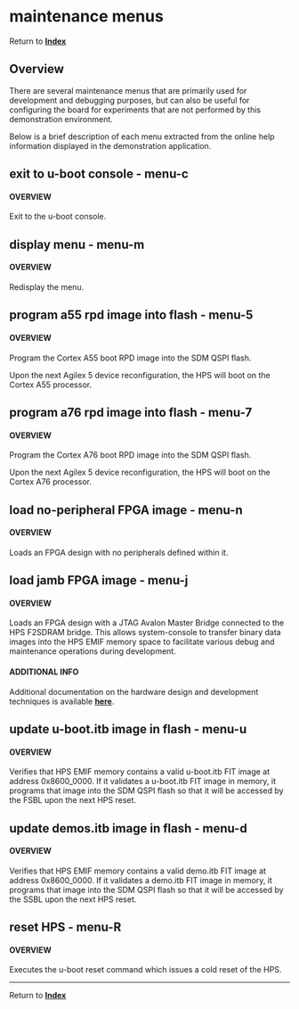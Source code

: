 # maintenance menus
<!-- SPDX-FileCopyrightText: Copyright (C) 2024 Intel Corporation -->
<!-- SPDX-License-Identifier: MIT-0 -->

Return to [**Index**](01_index.md)

## Overview

There are several maintenance menus that are primarily used for development and debugging purposes, but can also be useful for configuring the board for experiments that are not performed by this demonstration environment.

Below is a brief description of each menu extracted from the online help information displayed in the demonstration application.

## exit to u-boot console - menu-c

#### OVERVIEW

Exit to the u-boot console.

## display menu - menu-m

#### OVERVIEW

Redisplay the menu.

## program a55 rpd image into flash - menu-5

#### OVERVIEW

Program the Cortex A55 boot RPD image into the SDM QSPI flash.

Upon the next Agilex 5 device reconfiguration, the HPS will boot on the Cortex A55 processor.

## program a76 rpd image into flash - menu-7

#### OVERVIEW

Program the Cortex A76 boot RPD image into the SDM QSPI flash.

Upon the next Agilex 5 device reconfiguration, the HPS will boot on the Cortex A76 processor.

## load no-peripheral FPGA image - menu-n

#### OVERVIEW

Loads an FPGA design with no peripherals defined within it.

## load jamb FPGA image - menu-j

#### OVERVIEW

Loads an FPGA design with a JTAG Avalon Master Bridge connected to the HPS F2SDRAM bridge.  This allows system-console to transfer binary data images into the HPS EMIF memory space to facilitate various debug and maintenance operations during development.

#### ADDITIONAL INFO

Additional documentation on the hardware design and development techniques is available [**here**](14_menu_j_hw_hps_jamb.md).

## update u-boot.itb image in flash - menu-u

#### OVERVIEW

Verifies that HPS EMIF memory contains a valid u-boot.itb FIT image at address 0x8600_0000.  If it validates a u-boot.itb FIT image in memory, it programs that image into the SDM QSPI flash so that it will be accessed by the FSBL upon the next HPS reset.

## update demos.itb image in flash - menu-d

#### OVERVIEW

Verifies that HPS EMIF memory contains a valid demo.itb FIT image at address 0x8600_0000.  If it validates a demo.itb FIT image in memory, it programs that image into the SDM QSPI flash so that it will be accessed by the SSBL upon the next HPS reset.

## reset HPS - menu-R

#### OVERVIEW

Executes the u-boot reset command which issues a cold reset of the HPS.

---
Return to [**Index**](01_index.md)
